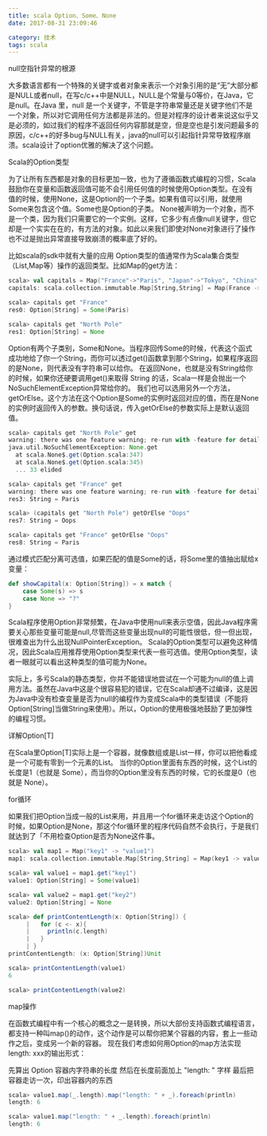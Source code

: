 ```yaml
---
title: scala Option、Some、None
date: 2017-08-31 23:09:46

category: 技术
tags: scala
---
```

null空指针异常的根源

大多数语言都有一个特殊的关键字或者对象来表示一个对象引用的是“无”大部分都是NULL或者null，在写c/c++中是NULL，NULL是个常量与0等价，在Java，它是null。在Java 里，null 是一个关键字，不管是字符串常量还是关键字他们不是一个对象，所以对它调用任何方法都是非法的。但是对程序的设计者来说这似乎又是必须的，如过我们的程序不返回任何内容那就是空，但是空也是引发问题最多的原因，c/c++的好多bug与NULL有关，java的null可以引起指针异常导致程序崩溃。scala设计了option优雅的解决了这个问题。
<!-- more -->

Scala的Option类型

为了让所有东西都是对象的目标更加一致，也为了遵循函数式编程的习惯，Scala鼓励你在变量和函数返回值可能不会引用任何值的时候使用Option类型。在没有值的时候，使用None，这是Option的一个子类。如果有值可以引用，就使用Some来包含这个值。Some也是Option的子类。
None被声明为一个对象，而不是一个类，因为我们只需要它的一个实例。这样，它多少有点像null关键字，但它却是一个实实在在的，有方法的对象。如此以来我们即使对None对象进行了操作也不过是抛出异常直接导致崩溃的概率底了好的。

比如scala的sdk中就有大量的应用
Option类型的值通常作为Scala集合类型（List,Map等）操作的返回类型。比如Map的get方法：
```scala
scala> val capitals = Map("France"->"Paris", "Japan"->"Tokyo", "China"->"Beijing")
capitals: scala.collection.immutable.Map[String,String] = Map(France -> Paris, Japan -> Tokyo, China -> Beijing)

scala> capitals get "France"
res0: Option[String] = Some(Paris)

scala> capitals get "North Pole"
res1: Option[String] = None
```
Option有两个子类别，Some和None。当程序回传Some的时候，代表这个函式成功地给了你一个String，而你可以透过get()函数拿到那个String，如果程序返回的是None，则代表没有字符串可以给你。
在返回None，也就是没有String给你的时候，如果你还硬要调用get()来取得 String 的话，Scala一样是会抛出一个NoSuchElementException异常给你的。
我们也可以选用另外一个方法，getOrElse。这个方法在这个Option是Some的实例时返回对应的值，而在是None的实例时返回传入的参数。换句话说，传入getOrElse的参数实际上是默认返回值。
```scala
scala> capitals get "North Pole" get
warning: there was one feature warning; re-run with -feature for details
java.util.NoSuchElementException: None.get
  at scala.None$.get(Option.scala:347)
  at scala.None$.get(Option.scala:345)
  ... 33 elided

scala> capitals get "France" get
warning: there was one feature warning; re-run with -feature for details
res3: String = Paris

scala> (capitals get "North Pole") getOrElse "Oops"
res7: String = Oops

scala> capitals get "France" getOrElse "Oops"
res8: String = Paris
```
通过模式匹配分离可选值，如果匹配的值是Some的话，将Some里的值抽出赋给x变量：
```scala
def showCapital(x: Option[String]) = x match {
    case Some(s) => s
    case None => "?"
}
```

Scala程序使用Option非常频繁，在Java中使用null来表示空值，因此Java程序需要关心那些变量可能是null,尽管而这些变量出现null的可能性很低，但一但出现，很难查出为什么出现NullPointerException。
Scala的Option类型可以避免这种情况，因此Scala应用推荐使用Option类型来代表一些可选值。使用Option类型，读者一眼就可以看出这种类型的值可能为None。

实际上，多亏Scala的静态类型，你并不能错误地尝试在一个可能为null的值上调用方法。虽然在Java中这是个很容易犯的错误，它在Scala却通不过编译，这是因为Java中没有检查变量是否为null的编程作为变成Scala中的类型错误（不能将Option[String]当做String来使用）。所以，Option的使用极强地鼓励了更加弹性的编程习惯。

详解Option[T]

在Scala里Option[T]实际上是一个容器，就像数组或是List一样，你可以把他看成是一个可能有零到一个元素的List。
当你的Option里面有东西的时候，这个List的长度是1（也就是 Some），而当你的Option里没有东西的时候，它的长度是0（也就是 None）。

for循环

如果我们把Option当成一般的List来用，并且用一个for循环来走访这个Option的时候，如果Option是None，那这个for循环里的程序代码自然不会执行，于是我们就达到了「不用检查Option是否为None这件事。
```scala
scala> val map1 = Map("key1" -> "value1")
map1: scala.collection.immutable.Map[String,String] = Map(key1 -> value1)

scala> val value1 = map1.get("key1")
value1: Option[String] = Some(value1)

scala> val value2 = map1.get("key2")
value2: Option[String] = None

scala> def printContentLength(x: Option[String]) {
     |   for (c <- x){
     |     println(c.length)
     |   }
     | }
printContentLength: (x: Option[String])Unit

scala> printContentLength(value1)
6

scala> printContentLength(value2)
```
map操作

在函数式编程中有一个核心的概念之一是转换，所以大部份支持函数式编程语言，都支持一种叫map()的动作，这个动作是可以帮你把某个容器的内容，套上一些动作之后，变成另一个新的容器。
现在我们考虑如何用Option的map方法实现length: xxx的输出形式：

先算出 Option 容器内字符串的长度
然后在长度前面加上 "length: " 字样
最后把容器走访一次，印出容器内的东西
```scala
scala> value1.map(_.length).map("length: " + _).foreach(println)
length: 6

scala> value1.map("length: " + _.length).foreach(println)
length: 6
```
